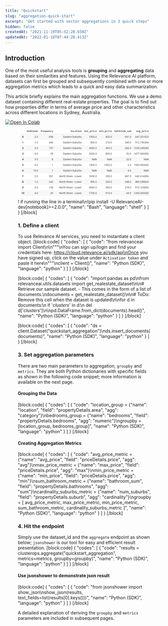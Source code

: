```yaml
---
title: "Quickstart"
slug: "aggregation-quick-start"
excerpt: "Get started with vector aggregations in 3 quick steps"
hidden: false
createdAt: "2021-11-19T05:52:28.650Z"
updatedAt: "2022-01-18T07:44:28.413Z"
---
```

## Introduction

One of the most useful analysis tools is **grouping** and **aggregating** data based on their similarities and features. Using the Relevance AI platform, datasets can first be grouped and subsequently combined with one or more aggregation metrics which leads to a quick and easy data summarization.

This article briefly explains the main aggregation functions. We use a demo dataset containing different real-estate properties. The goal is to find out how properties differ in terms of average price and other characteristics across different locations in Sydney, Australia.

[![Open In Colab](https://colab.research.google.com/assets/colab-badge.svg)](https://colab.research.google.com/github/RelevanceAI/RelevanceAI-readme-docs/blob/v2.0.0/docs/general-features/aggregations/_notebooks/RelevanceAI_ReadMe_Quickstart_Aggregations.ipynb)


<figure>
<img src="https://github.com/RelevanceAI/RelevanceAI-readme-docs/blob/v2.0.0/docs_template/general-features/_assets/grouping-results.png" width="1458" alt="Grouping Results />
<figcaption>Grouping properties based on location, price, number of bathrooms, etc.</figcaption>
<figure>


First, we need to install Relevance AI's Python SDK.
[block:code]
{
  "codes": [
    {
      "code": "# remove `!` if running the line in a terminal\n!pip install -U RelevanceAI-dev[notebook]>=2.0.0",
      "name": "Bash",
      "language": "shell"
    }
  ]
}
[/block]

### 1.  Define a client
To use Relevance AI services, you need to instantiate a client object.
[block:code]
{
  "codes": [
    {
      "code": "from relevanceai import Client\n\n\"\"\"\nYou can sign up/login and find your credentials here: https://cloud.relevance.ai/sdk/api\nOnce you have signed up, click on the value under `Activation token` and paste it here\n\"\"\"\nclient = Client()",
      "name": "Python (SDK)",
      "language": "python"
    }
  ]
}
[/block]

[block:code]
{
  "codes": [
    {
      "code": "import pandas as pd\nfrom relevanceai.utils.datasets import get_realestate_dataset\n\n# Retrieve our sample dataset. - This comes in the form of a list of documents.\ndocuments = get_realestate_dataset()\n\n# ToDo: Remove this cell when the dataset is updated\n\nfor d in documents:\n  if '_clusters_' in d:\n    del d['_clusters_']\n\npd.DataFrame.from_dict(documents).head()",
      "name": "Python (SDK)",
      "language": "python"
    }
  ]
}
[/block]

[block:code]
{
  "codes": [
    {
      "code": "ds = client.Dataset(\"quickstart_aggregation\")\nds.insert_documents(documents)",
      "name": "Python (SDK)",
      "language": "python"
    }
  ]
}
[/block]

### 3. Set aggregation parameters
There are two main parameters to aggregation, `groupby` and `metrics`. They are  both Python dictionaries with specific fields as shown in the following code snippet; more information is available on the next page.

#### Grouping the Data

[block:code]
{
  "codes": [
    {
      "code": "location_group = {\"name\": \"location\", \"field\": \"propertyDetails.area\", \"agg\": \"category\"}\nbedrooms_group = {\"name\": \"bedrooms\", \"field\": \"propertyDetails.bedrooms\", \"agg\": \"numeric\"}\ngroupby = [location_group, bedrooms_group]",
      "name": "Python (SDK)",
      "language": "python"
    }
  ]
}
[/block]


#### Creating Aggregation Metrics

[block:code]
{
  "codes": [
    {
      "code": "avg_price_metric = {\"name\": \"avg_price\", \"field\": \"priceDetails.price\", \"agg\": \"avg\"}\nmax_price_metric = {\"name\": \"max_price\", \"field\": \"priceDetails.price\", \"agg\": \"max\"}\nmin_price_metric = {\"name\": \"min_price\", \"field\": \"priceDetails.price\", \"agg\": \"min\"}\nsum_bathroom_metric = {\"name\": \"bathroom_sum\", \"field\": \"propertyDetails.bathrooms\", \"agg\": \"sum\"}\ncardinality_suburbs_metric = {\"name\": \"num_suburbs\", \"field\": \"propertyDetails.suburb\", \"agg\": \"cardinality\"}\ngroupby = [ avg_price_metric, max_price_metric, min_price_metric, sum_bathroom_metric, cardinality_suburbs_metric ]",
      "name": "Python (SDK)",
      "language": "python"
    }
  ]
}
[/block]

### 4. Hit the endpoint
Simply use the dataset_id and the `aggregate` endpoint as shown below; `jsonshower` is our tool for easy and efficient result presentation.
[block:code]
{
  "codes": [
    {
      "code": "results = clusterops.aggregate(\"quickstart_aggregation\", metrics=metrics, groupby=groupby)",
      "name": "Python (SDK)",
      "language": "python"
    }
  ]
}
[/block]

#### Use jsonshower to demonstrate json result


[block:code]
{
  "codes": [
    {
      "code": "from jsonshower import show_json\nshow_json(results, text_fields=list(results[0].keys()))",
      "name": "Python (SDK)",
      "language": "python"
    }
  ]
}
[/block]


A detailed explanation of deriving the `groupby` and `metrics` parameters are included in subsequent pages.

